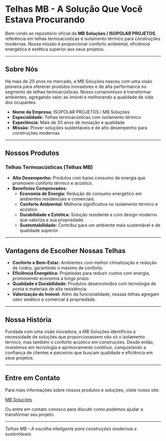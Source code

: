 # Telhas MB - A Solução Que Você Estava Procurando

Bem-vindo ao repositório oficial da **MB Soluções / ISOPOLAR PROJETOS**, referência em telhas termoacústicas e isolamento térmico para construções modernas. Nossa missão é proporcionar conforto ambiental, eficiência energética e estética superior aos seus projetos.

---

## Sobre Nós

Há mais de 20 anos no mercado, a MB Soluções nasceu com uma visão pioneira para oferecer produtos inovadores e de alta performance no segmento de telhas termoacústicas. Nosso compromisso é transformar ambientes, agregando valor ao imóvel e melhorando a qualidade de vida dos ocupantes.

- **Nome da Empresa:** ISOPOLAR PROJETOS / MB Soluções  
- **Especialidade:** Telhas termoacústicas com isolamento térmico  
- **Experiência:** Mais de 20 anos de inovação e qualidade  
- **Missão:** Prover soluções sustentáveis e de alto desempenho para construções modernas

---

## Nossos Produtos

### Telhas Termoacústicas (Telhas MB)
- **Alto Desempenho:** Produtos com baixo consumo de energia que promovem conforto térmico e acústico.
- **Benefícios Comprovados:**
  - **Economia de Energia:** Redução do consumo energético em ambientes residenciais e comerciais.
  - **Conforto Ambiental:** Melhoria significativa no isolamento térmico e acústico.
  - **Durabilidade e Estética:** Solução resistente e com design moderno que valoriza a sua propriedade.
  - **Sustentabilidade:** Contribui para um ambiente mais sustentável e de qualidade superior.

---

## Vantagens de Escolher Nossas Telhas

- **Conforto e Bem-Estar:** Ambientes com melhor climatização e redução de ruídos, garantindo o máximo de conforto.
- **Eficiência Energética:** Projetadas para reduzir custos com energia, promovendo economia a longo prazo.
- **Qualidade e Durabilidade:** Produtos desenvolvidos com tecnologia de ponta e materiais de alta resistência.
- **Valorização do Imóvel:** Além da funcionalidade, nossas telhas agregam valor estético e comercial à propriedade.

---

## Nossa História

Fundada com uma visão inovadora, a MB Soluções identificou a necessidade de soluções que proporcionassem não só o isolamento térmico, mas também o conforto acústico em construções. Desde então, investimos em tecnologia e aprimoramento contínuo, conquistando a confiança de clientes e parceiros que buscam qualidade e eficiência em seus projetos.

---

## Entre em Contato

Para mais informações sobre nossos produtos e soluções, visite nosso site:

[MB Soluções](https://www.mbsolucoes.com.br/)

Ou entre em contato conosco para discutir como podemos ajudar a transformar seu projeto.

---

*Telhas MB – A escolha inteligente para construções modernas e sustentáveis.*
